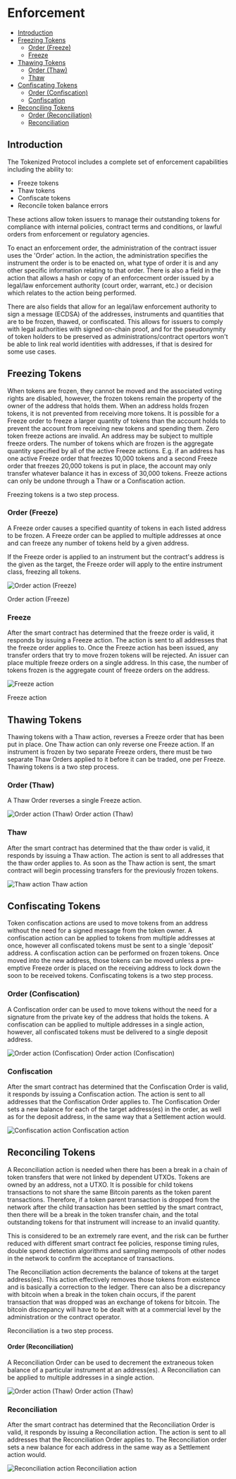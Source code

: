 # Enforcement

- [Introduction](#introduction)
- [Freezing Tokens](#freezing-tokens)
  - [Order (Freeze)](#order-freeze)
  - [Freeze](#freeze)
- [Thawing Tokens](#thawing-tokens)
  - [Order (Thaw)](#order-thaw)
  - [Thaw](#thaw)
- [Confiscating Tokens](#confiscating-tokens)
  - [Order (Confiscation)](#order-confiscation)
  - [Confiscation](#confiscation)
- [Reconciling Tokens](#reconciling-tokens)
  - [Order (Reconciliation)](#order-reconciliation)
  - [Reconciliation](#reconciliation)

<a name="introduction"></a>

## Introduction

The Tokenized Protocol includes a complete set of enforcement capabilities including the ability to:

- Freeze tokens
- Thaw tokens
- Confiscate tokens
- Reconcile token balance errors

These actions allow token issuers to manage their outstanding tokens for compliance with internal policies, contract terms and conditions, or lawful orders from enforcement or regulatory agencies.

To enact an enforcement order, the administration of the contract issuer uses the 'Order' action. In the action, the administration specifies the instrument the order is to be enacted on, what type of order it is and any other specific information relating to that order. There is also a field in the action that allows a hash or copy of an enforcecment order issued by a legal/law enforcement authority (court order, warrant, etc.) or decision which relates to the action being performed.

There are also fields that allow for an legal/law enforcement authority to sign a message (ECDSA) of the addresses, instruments and quantities that are to be frozen, thawed, or confiscated. This allows for issuers to comply with legal authorities with signed on-chain proof, and for the pseudonymity of token holders to be preserved as administrations/contract opertors won't be able to link real world identities with addresses, if that is desired for some use cases.

<a name="freezing-tokens"></a>

## Freezing Tokens

When tokens are frozen, they cannot be moved and the associated voting rights are disabled, however, the frozen tokens remain the property of the owner of the address that holds them.
When an address holds frozen tokens, it is not prevented from receiving more tokens. It is possible for a Freeze order to freeze a larger quantity of tokens than the account holds to prevent the account from receiving new tokens and spending them. Zero token freeze actions are invalid.
An address may be subject to multiple freeze orders. The number of tokens which are frozen is the aggregate quantity specified by all of the active Freeze actions. E.g. if an address has one active Freeze order that freezes 10,000 tokens and a second Freeze order that freezes 20,000 tokens is put in place, the account may only transfer whatever balance it has in excess of 30,000 tokens. Freeze actions can only be undone through a Thaw or a Confiscation action.

Freezing tokens is a two step process.

<a name="order-freeze"></a>

### Order (Freeze)

A Freeze order causes a specified quantity of tokens in each listed address to be frozen. A Freeze order can be applied to multiple addresses at once and can freeze any number of tokens held by a given address.

If the Freeze order is applied to an instrument but the contract's address is the given as the target, the Freeze order will apply to the entire instrument class, freezing all tokens.

![Order action (Freeze)](https://raw.githubusercontent.com/tokenized/docs/master/images/order-action-freeze.svg?sanitize=true)

<span name="image-label">Order action (Freeze)</span>

<a name="freeze"></a>

### Freeze

After the smart contract has determined that the freeze order is valid, it responds by issuing a Freeze action. The action is sent to all addresses that the freeze order applies to. Once the Freeze action has been issued, any transfer orders that try to move frozen tokens will be rejected.
An issuer can place multiple freeze orders on a single address. In this case, the number of tokens frozen is the aggregate count of freeze orders on the address.

![Freeze action](https://raw.githubusercontent.com/tokenized/docs/master/images/freeze-action.svg?sanitize=true)

<span name="image-label">Freeze action</span>

<a name="thawing-tokens"></a>

## Thawing Tokens

Thawing tokens with a Thaw action, reverses a Freeze order that has been put in place. One Thaw action can only reverse one Freeze action. If an instrument is frozen by two separate Freeze orders, there must be two separate Thaw Orders applied to it before it can be traded, one per Freeze.
Thawing tokens is a two step process.

<a name="order-thaw"></a>

### Order (Thaw)

A Thaw Order reverses a single Freeze action.

![Order action (Thaw)](https://raw.githubusercontent.com/tokenized/docs/master/images/order-action-thaw.svg?sanitize=true)
<span name="image-label">Order action (Thaw)</span>

<a name="thaw"></a>

### Thaw

After the smart contract has determined that the thaw order is valid, it responds by issuing a Thaw action. The action is sent to all addresses that the thaw order applies to. As soon as the Thaw action is sent, the smart contract will begin processing transfers for the previously frozen tokens.

![Thaw action](https://raw.githubusercontent.com/tokenized/docs/master/images/thaw-action.svg?sanitize=true)
<span name="image-label">Thaw action</span>

<a name="confiscating-tokens"></a>

## Confiscating Tokens

Token confiscation actions are used to move tokens from an address without the need for a signed message from the token owner. A confiscation action can be applied to tokens from multiple addresses at once, however all confiscated tokens must be sent to a single 'deposit' address. A confiscation action can be performed on frozen tokens. Once moved into the new address, those tokens can be moved unless a pre-emptive Freeze order is placed on the receiving address to lock down the soon to be received tokens.
Confiscating tokens is a two step process.

<a name="order-confiscation"></a>

### Order (Confiscation)

A Confiscation order can be used to move tokens without the need for a signature from the private key of the address that holds the tokens. A confiscation can be applied to multiple addresses in a single action, however, all confiscated tokens must be delivered to a single deposit address.

![Order action (Confiscation)](https://raw.githubusercontent.com/tokenized/docs/master/images/order-action-confiscation.svg?sanitize=true)
<span name="image-label">Order action (Confiscation)</span>

<a name="confiscation"></a>

### Confiscation

After the smart contract has determined that the Confiscation Order is valid, it responds by issuing a Confiscation action. The action is sent to all addresses that the Confiscation Order applies to. The Confiscation Order sets a new balance for each of the target address(es) in the order, as well as for the deposit address, in the same way that a Settlement action would.

![Confiscation action](https://raw.githubusercontent.com/tokenized/docs/master/images/confiscation-action.svg?sanitize=true)
<span name="image-label">Confiscation action</span>

<a name="Reconciling Tokens"></a>

## Reconciling Tokens

A Reconciliation action is needed when there has been a break in a chain of token transfers that were not linked by dependent UTXOs. Tokens are owned by an address, not a UTXO. It is possible for child tokens transactions to not share the same Bitcoin parents as the token parent transactions. Therefore, if a token parent transaction is dropped from the network after the child transaction has been settled by the smart contract, then there will be a break in the token transfer chain, and the total outstanding tokens for that instrument will increase to an invalid quantity.

This is considered to be an extremely rare event, and the risk can be further reduced with different smart contract fee policies, response timing rules, double spend detection algorithms and sampling mempools of other nodes in the network to confirm the acceptance of transactions.

The Reconciliation action decrements the balance of tokens at the target address(es). This action effectively removes those tokens from existence and is basically a correction to the ledger. There can also be a discrepancy with bitcoin when a break in the token chain occurs, if the parent transaction that was dropped was an exchange of tokens for bitcoin. The bitcoin discrepancy will have to be dealt with at a commercial level by the administration or the contract operator.

Reconciliation is a two step process.

<a name="order-reconciliation"></a>

#### Order (Reconciliation)

A Reconciliation Order can be used to decrement the extraneous token balance of a particular instrument at an address(es). A Reconciliation can be applied to multiple addresses in a single action.

![Order action (Thaw)](https://raw.githubusercontent.com/tokenized/docs/master/images/order-action-reconciliation.svg?sanitize=true)
<span name="image-label">Order action (Thaw)</span>

<a name="reconciliation"></a>

### Reconciliation

After the smart contract has determined that the Reconciliation Order is valid, it responds by issuing a Reconciliation action. The action is sent to all addresses that the Reconciliation Order applies to. The Reconciliation order sets a new balance for each address in the same way as a Settlement action would.

![Reconciliation action](https://raw.githubusercontent.com/tokenized/docs/master/images/reconciliation-action.svg?sanitize=true)
<span name="image-label">Reconciliation action</span>
